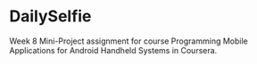 DailySelfie
===========

Week 8 Mini-Project assignment for course
Programming Mobile Applications for Android Handheld Systems
in Coursera.
